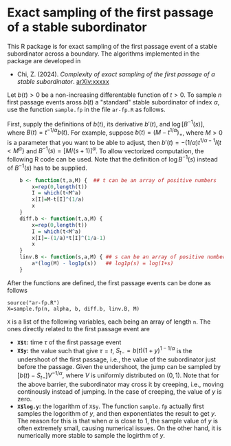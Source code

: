 # Exact sampling of the first passage of a stable subordinator
This R package is for exact sampling of the first passage event of a stable subordinator across a boundary.  The algorithms implemented in the package are developed in 

- Chi, Z. (2024). *Complexity of exact sampling of the first passage of a stable subordinator*. [arXiv:xxxxx](http://merlot.stat.uconn.edu/~zhc05001/)

Let $b(t)>0$ be a non-increasing differentable function of $t>0$.  To sample $n$ first passage events aross $`b(t)`$ a "standard" stable subordinator of index $`\alpha`$, use the function `sample.fp` in the file `ar-fp.R` as follows.

First, supply the definitions of $b(t)$, its derivative $b'(t)$, and $\log [B^{-1}(s)]$, where $B(t)=t^{-1/\alpha} b(t)$.  For example, suppose $`b(t) = (M - t^{1/\alpha})_+`$, where $M>0$ is a parameter that you want to be able to adjust, then $`b'(t) = -(1/\alpha) t^{1/\alpha-1} I\{t<M^\alpha\}`$ and $B^{-1}(s) = [M/(s+1)]^\alpha$.  To allow vectorized computation, the following R code can be used.  Note that the definition of $`\log B^{-1}(s)`$ instead of $`B^{-1}(s)`$ has to be supplied.
```R
    b <- function(t,a,M) {  ## t can be an array of positive numbers
        x=rep(0,length(t))
        I = which(t<M^a)
        x[I]=M-t[I]^(1/a)
        x
    }
    diff.b <- function(t,a,M) {
        x=rep(0,length(t))
        I = which(t<M^a)
        x[I]=-(1/a)*t[I]^(1/a-1)
        x
    }
    linv.B <- function(s,a,M) { ## s can be an array of positive numbers
        a*(log(M) - log1p(s))   ## log1p(s) = log(1+s)
    } 
```
After the functions are defined, the first passage events can be done as follows
```
source("ar-fp.R")
X=sample.fp(n, alpha, b, diff.b, linv.B, M)
```
`X` is a list of the following variables, each being an array of length `n`.  The ones directly related to the first passage event are
- **`X$t`:** time $`\tau`$ of the first passage event
- **`X$y`:** the value such that give $`\tau=t`$, $`S_{t-}=b(t)(1+y)^{1-1/\alpha}`$ is the undershoot of the first passage, i.e., the value of the subordinator just before the passage.  Given the undershoot, the jump can be sampled by $`[b(t)-S_{t-}] V^{-1/\alpha}`$, where $`V`$ is uniformly distributed on $(0,1)$.  Note that for the above barrier, the subordinator may cross it by creeping, i.e., moving continously instead of jumping.  In the case of creeping, the value of $`y`$ is zero.
- **`X$log.y`:** the logarithm of `X$y`.  The function `sample.fp` actually first samples the logorithm of $`y`$, and then exponentiates the result to get $`y`$.  The reason for this is that when $`\alpha`$ is close to 1, the sample value of $`y`$ is often extremely small, causing numerical issues.  On the other hand, it is numerically more stable to sample the logirthm of $`y`$.
